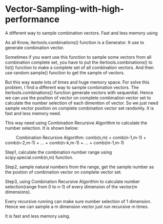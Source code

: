 # Vector-Sampling-with-high-performance
A different way to sample combination vectors. Fast and less memory using

As all Know, itertools.combinations() function is a Generator. It use to generate combination vector. 

Sometimes if you want use this function to sample some vectors from all combination complete set, you have to put the itertools.combinations() to list() function to make a complete set of all combination vectors. And then use random.sample() function to get the sample of vectors. 

But this way waste lots of times and huge memory space. For solve this problem, I find a different way to sample combination vectors. The itertools.combinations() function generate vectors with sequential. Hence we can use the position of vector on complete combination vector set to calculate the number selection of each dimention of vector. So we just need sample vector position on complete combination vector set randomly. It is fast and less memory need. 

This way need using Combination Recursive Algorithm to calculate the number selection. It is shown below:

          Combination Recursive Algorithm: comb(n,m) = comb(n-1,m-1) + comb(n-2,m-1) + ... + comb(n-k,m-1) + ... + comb(m-1,m-1)
          
Step1, calculate the combination number range using scipy.special.comb(n,m) function.

Step2, sample natural numbers from the range, get the sample number as the postion of combination vector on complete vector set.

Step3, using Combination Recursive Algorithm to calculate number selection(range from 0 to n-1) of every dimension of the vector(m dimensions).

Every recursive running can make sure number selection of 1 dimension. Hence we can sample a m dimension vector just run recursive m times. 

It is fast and less memory using.
